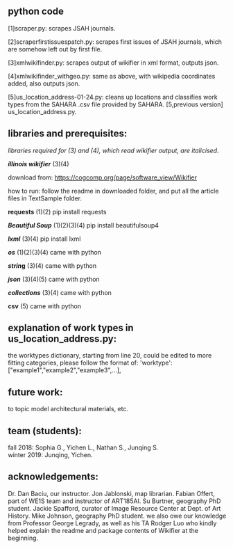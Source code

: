 ## python code
[1]scraper.py: scrapes JSAH journals.

[2]scraperfirstissuespatch.py: scrapes first issues of JSAH journals, which are somehow left out by first file.

[3]xmlwikifinder.py: scrapes output of wikifier in xml format, outputs json.

[4]xmlwikifinder_withgeo.py: same as above, with wikipedia coordinates added, also outputs json.

[5]us_location_address-01-24.py: cleans up locations and classifies work types from the SAHARA .csv file provided by SAHARA.
[5,previous version] us_location_address.py.

## libraries and prerequisites:
*libraries required for (3) and (4), which read wikifier output, are italicised.*

__*illinois wikifier*__ (3)(4)

download from: https://cogcomp.org/page/software_view/Wikifier

how to run: follow the readme in downloaded folder, and put all the article files in TextSample folder.

__requests__ (1)(2)
pip install requests

__*Beautiful Soup*__ (1)(2)(3)(4)
pip install beautifulsoup4

__*lxml*__ (3)(4)
pip install lxml

__*os*__ (1)(2)(3)(4)
came with python

__*strin*g__ (3)(4)
came with python

__*json*__ (3)(4)(5)
came with python

__*collections*__ (3)(4)
came with python

__csv__ (5)
came with python

## explanation of work types in us_location_address.py:

the worktypes dictionary, starting from line 20, could be edited to more fitting categories, please follow the format of:
'worktype':["example1","example2","example3",...],

## future work:
to topic model architectural materials, etc.

## team (students):
fall 2018: Sophia G., Yichen L., Nathan S., Junqing S.</br>
winter 2019: Junqing, Yichen.

## acknowledgements:
Dr. Dan Baciu, our instructor. Jon Jablonski, map librarian. Fabian Offert, part of WE1S team and instructor of ART185AI. Su Burtner, geography PhD student. Jackie Spafford, curator of Image Resource Center at Dept. of Art History. Mike Johnson, geography PhD student.
we also owe our knowledge from Professor George Legrady, as well as his TA Rodger Luo who kindly helped explain the readme and package contents of Wikifier at the beginning.
